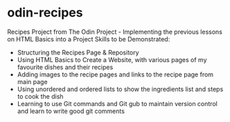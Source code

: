 # odin-recipes
Recipes Project from The Odin Project - Implementing the previous lessons on HTML Basics into a Project
Skills to be Demonstrated:
- Structuring the Recipes Page & Repository
- Using HTML Basics to Create a Website, with various pages of my favourite dishes and their recipes
- Adding images to the recipe pages and links to the recipe page from main page
- Using unordered and ordered lists to show the ingredients list and steps to cook the dish
- Learning to use Git commands and Git gub to maintain version control and learn to write good git comments